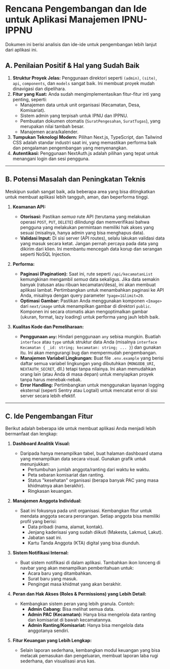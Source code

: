# Rencana Pengembangan dan Ide untuk Aplikasi Manajemen IPNU-IPPNU

Dokumen ini berisi analisis dan ide-ide untuk pengembangan lebih lanjut dari aplikasi ini.

## A. Penilaian Positif & Hal yang Sudah Baik

1.  **Struktur Proyek Jelas:** Penggunaan direktori seperti `(admin)`, `(site)`, `api`, `components`, dan `models` sangat baik. Ini membuat proyek mudah dinavigasi dan dipelihara.
2.  **Fitur yang Kuat:** Anda sudah mengimplementasikan fitur-fitur inti yang penting, seperti:
    *   Manajemen data untuk unit organisasi (Kecamatan, Desa, Komisariat).
    *   Sistem admin yang terpisah untuk IPNU dan IPPNU.
    *   Pembuatan dokumen otomatis (`SuratPengesahan`, `SuratTugas`), yang merupakan nilai tambah besar.
    *   Manajemen acara/kalender.
3.  **Tumpukan Teknologi Modern:** Pilihan Next.js, TypeScript, dan Tailwind CSS adalah standar industri saat ini, yang memastikan performa baik dan pengalaman pengembangan yang menyenangkan.
4.  **Autentikasi:** Penggunaan NextAuth.js adalah pilihan yang tepat untuk menangani login dan sesi pengguna.

---

## B. Potensi Masalah dan Peningkatan Teknis

Meskipun sudah sangat baik, ada beberapa area yang bisa ditingkatkan untuk membuat aplikasi lebih tangguh, aman, dan beperforma tinggi.

1.  **Keamanan API:**
    *   **Otorisasi:** Pastikan *semua* rute API (terutama yang melakukan operasi `POST`, `PUT`, `DELETE`) dilindungi dan memverifikasi bahwa pengguna yang melakukan permintaan memiliki hak akses yang sesuai (misalnya, hanya admin yang bisa menghapus data).
    *   **Validasi Input:** Di sisi server (API routes), selalu lakukan validasi data yang masuk secara ketat. Jangan pernah percaya pada data yang dikirim dari klien. Ini membantu mencegah data korup dan serangan seperti NoSQL Injection.

2.  **Performa:**
    *   **Paginasi (Pagination):** Saat ini, rute seperti `/api/kecamatanList` kemungkinan mengambil *semua* data sekaligus. Jika data semakin banyak (ratusan atau ribuan kecamatan/desa), ini akan membuat aplikasi lambat. Pertimbangkan untuk menambahkan paginasi ke API Anda, misalnya dengan query parameter `?page=1&limit=20`.
    *   **Optimasi Gambar:** Pastikan Anda menggunakan komponen `<Image>` dari `next/image` untuk menampilkan gambar di direktori `public`. Komponen ini secara otomatis akan mengoptimalkan gambar (ukuran, format, lazy loading) untuk performa yang jauh lebih baik.

3.  **Kualitas Kode dan Pemeliharaan:**
    *   **Penggunaan `any`:** Hindari penggunaan `any` sebisa mungkin. Buatlah `interface` atau `type` untuk struktur data Anda (misalnya `interface Kecamatan { _id: string; kecamatan: string; ... }`) dan gunakan itu. Ini akan mengurangi bug dan mempermudah pengembangan.
    *   **Manajemen Variabel Lingkungan:** Buat file `.env.example` yang berisi daftar semua variabel lingkungan yang dibutuhkan (`MONGODB_URI`, `NEXTAUTH_SECRET`, dll.) tetapi tanpa nilainya. Ini akan memudahkan orang lain (atau Anda di masa depan) untuk menyiapkan proyek tanpa harus menebak-nebak.
    *   **Error Handling:** Pertimbangkan untuk menggunakan layanan logging eksternal (seperti Sentry atau Logtail) untuk mencatat error di sisi server secara lebih efektif.

---

## C. Ide Pengembangan Fitur

Berikut adalah beberapa ide untuk membuat aplikasi Anda menjadi lebih bermanfaat dan lengkap:

1.  **Dashboard Analitik Visual:**
    *   Daripada hanya menampilkan tabel, buat halaman dashboard utama yang menampilkan data secara visual. Gunakan grafik untuk menunjukkan:
        *   Pertumbuhan jumlah anggota/ranting dari waktu ke waktu.
        *   Peta sebaran komisariat dan ranting.
        *   Status "kesehatan" organisasi (berapa banyak PAC yang masa khidmatnya akan berakhir).
        *   Ringkasan keuangan.

2.  **Manajemen Anggota Individual:**
    *   Saat ini fokusnya pada unit organisasi. Kembangkan fitur untuk mendata anggota secara perorangan. Setiap anggota bisa memiliki profil yang berisi:
        *   Data pribadi (nama, alamat, kontak).
        *   Jenjang kaderisasi yang sudah diikuti (Makesta, Lakmud, Lakut).
        *   Jabatan saat ini.
        *   Kartu Tanda Anggota (KTA) digital yang bisa diunduh.

3.  **Sistem Notifikasi Internal:**
    *   Buat sistem notifikasi di dalam aplikasi. Tambahkan ikon lonceng di navbar yang akan menampilkan pemberitahuan untuk:
        *   Acara baru yang ditambahkan.
        *   Surat baru yang masuk.
        *   Pengingat masa khidmat yang akan berakhir.

4.  **Peran dan Hak Akses (Roles & Permissions) yang Lebih Detail:**
    *   Kembangkan sistem peran yang lebih granula. Contoh:
        *   **Admin Cabang:** Bisa melihat semua data.
        *   **Admin PAC (Kecamatan):** Hanya bisa mengelola data ranting dan komisariat di bawah kecamatannya.
        *   **Admin Ranting/Komisariat:** Hanya bisa mengelola data anggotanya sendiri.

5.  **Fitur Keuangan yang Lebih Lengkap:**
    *   Selain laporan sederhana, kembangkan modul keuangan yang bisa melacak pemasukan dan pengeluaran, membuat laporan laba rugi sederhana, dan visualisasi arus kas.

